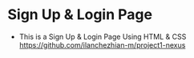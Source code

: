 # Sign Up & Login Page
- This is a Sign Up & Login Page Using HTML & CSS
https://github.com/ilanchezhian-m/project1-nexus